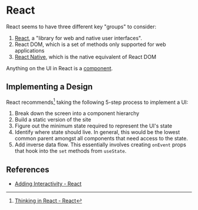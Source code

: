 # React

React seems to have three different key "groups" to consider:

1. [React](https://react.dev/), a "library for web and native user interfaces".
2. React DOM, which is a set of methods only supported for web applications
3. [React Native](https://reactnative.dev/), which is the native equivalent of
   React DOM

Anything on the UI in React is a [component](./components.md).

## Implementing a Design

React recommends[^1] taking the following 5-step process to implement a UI:

1. Break down the screen into a component hierarchy
2. Build a static version of the site
3. Figure out the minimum state required to represent the UI's state
4. Identify where state should live. In general, this would be the lowest common
   parent amongst all components that need access to the state.
5. Add inverse data flow. This essentially involves creating `onEvent` props
   that hook into the `set` methods from `useState`.

[^1]: [Thinking in React - React](https://react.dev/learn/thinking-in-react)

## References

- [Adding Interactivity - React](https://react.dev/learn/adding-interactivity)
